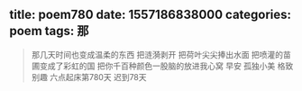 title: poem780
date: 1557186838000
categories: poem
tags: 那
---
> 那几天时间也变成温柔的东西
把涟漪剥开
把荷叶尖尖捧出水面
把喷灌的苗圃变成了彩虹的国
把你千百种颜色一股脑的放进我心窝
早安
孤独小美
格致别趣
六点起床第780天 迟到78天